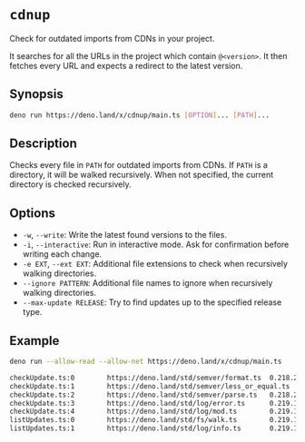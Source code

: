 # `cdnup`

Check for outdated imports from CDNs in your project.

It searches for all the URLs in the project which contain `@<version>`.
It then fetches every URL and expects a redirect to the latest version.

## Synopsis

```sh
deno run https://deno.land/x/cdnup/main.ts [OPTION]... [PATH]...
```

## Description

Checks every file in `PATH` for outdated imports from CDNs.
If `PATH` is a directory, it will be walked recursively.
When not specified, the current directory is checked recursively.

## Options

- `-w`, `--write`: Write the latest found versions to the files.
- `-i`, `--interactive`: Run in interactive mode. Ask for confirmation before writing each change.
- `-e EXT`, `--ext EXT`: Additional file extensions to check when recursively walking directories.
- `--ignore PATTERN`: Additional file names to ignore when recursively walking directories.
- `--max-update RELEASE`: Try to find updates up to the specified release type.

## Example

```sh
deno run --allow-read --allow-net https://deno.land/x/cdnup/main.ts
```

```txt
checkUpdate.ts:0        https://deno.land/std/semver/format.ts  0.218.2 -> 0.220.1 (major)
checkUpdate.ts:1        https://deno.land/std/semver/less_or_equal.ts   0.218.2 -> 0.220.1 (major)
checkUpdate.ts:2        https://deno.land/std/semver/parse.ts   0.218.2 -> 0.220.1 (major)
checkUpdate.ts:3        https://deno.land/std/log/error.ts      0.219.1 -> 0.220.1 (major)
checkUpdate.ts:4        https://deno.land/std/log/mod.ts        0.219.1 -> 0.220.1 (major)
listUpdates.ts:0        https://deno.land/std/fs/walk.ts        0.219.1 -> 0.220.1 (major)
listUpdates.ts:1        https://deno.land/std/log/info.ts       0.219.1 -> 0.220.1 (major)
```
